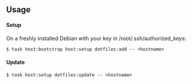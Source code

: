 ## Usage

#### Setup

On a freshly installed Debian with your key in /root/.ssh/authorized_keys:

```console
$ task host:bootstrap host:setup dotfiles:add -- <hostname>
```

#### Update

```console
$ task host:setup dotfiles:update -- <hostname>
```
